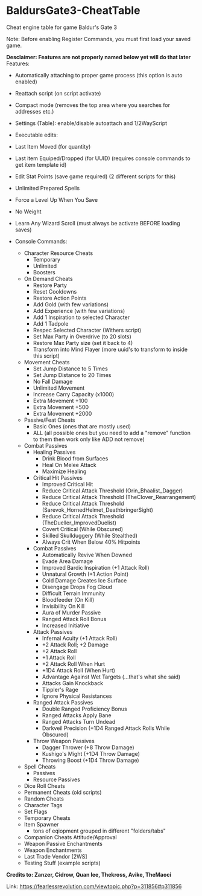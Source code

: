 # BaldursGate3-CheatTable
Cheat engine table for game Baldur's Gate 3

Note: Before enabling Register Commands, you must first load your saved game.

**Desclaimer: Features are not properly named below yet will do that later**
Features:
- Automatically attaching to proper game process (this option is auto enabled)
- Reattach script (on script activate)
- Compact mode (removes the top area where you searches for addresses etc.)
- Settings (Table): enable/disable autoattach and 1/2WayScript 
- Executable edits:
 - Last Item Moved (for quantity)
 - Last item Equiped/Dropped (for UUID) (requires console commands to get item template id)
 - Edit Stat Points (save game required) (2 different scripts for this)
 - Unlimited Prepared Spells
 - Force a Level Up When You Save
 - No Weight
 - Learn Any Wizard Scroll (must always be activate BEFORE loading saves)

- Console Commands: 
  - Character Resource Cheats
    - Temporary
	- Unlimited
	- Boosters
  - On Demand Cheats
    - Restore Party
	- Reset Cooldowns
	- Restore Action Points
	- Add Gold (with few variations)
	- Add Experience (with few variations)
	- Add 1 Inspiration to selected Character
	- Add 1 Tadpole
	- Respec Selected Character (Withers script)
	- Set Max Party in Overdrive (to 20 slots)
	- Restore Max Party size (set it back to 4)
	- Transform into Mind Flayer (more uuid's to transform to inside this script)
  - Movement Cheats
    - Set Jump Distance to 5 Times
	- Set Jump Distance to 20 Times
	- No Fall Damage
	- Unlimited Movement
	- Increase Carry Capacity (x1000)
	- Extra Movement +100
	- Extra Movement +500
	- Extra Movement +2000
  - Passive/Feat Cheats
    - Basic Ones (ones that are mostly used)
	- ALL (all possible ones but you need to add a "remove" function to them then work only like ADD not remove)
  - Combat Passives
    - Healing Passives
	  - Drink Blood from Surfaces
	  - Heal On Melee Attack
	  - Maximize Healing
	- Critical Hit Passives
	  - Improved Critical Hit
	  - Reduce Critical Attack Threshold (Orin_Bhaalist_Dagger)
	  - Reduce Critical Attack Threshold (TheClover_Rearrangement)
	  - Reduce Critical Attack Threshold (Sarevok_HornedHelmet_DeathbringerSight)
	  - Reduce Critical Attack Threshold (TheDueller_ImprovedDuelist)
	  - Covert Critical (While Obscured)
	  - Skilled Skullduggery (While Stealthed)
	  - Always Crit When Below 40% Hitpoints
	- Combat Passives
	  - Automatically Revive When Downed
	  - Evade Area Damage
	  - Improved Bardic Inspiration (+1 Attack Roll)
	  - Unnatural Growth (+1 Action Point)
	  - Cold Damage Creates Ice Surface
	  - Disengage Drops Fog Cloud
	  - Difficult Terrain Immunity
	  - Bloodfeeder (On Kill)
	  - Invisibility On Kill
	  - Aura of Murder Passive
	  - Ranged Attack Roll Bonus
	  - Increased Initiative
	- Attack Passives
	  - Infernal Acuity (+1 Attack Roll)
	  - +2 Attack Roll; +2 Damage
	  - +2 Attack Roll
	  - +1 Attack Roll
	  - +2 Attack Roll When Hurt
	  - +1D4 Attack Roll (When Hurt)
	  - Advantage Against Wet Targets (...that's what she said)
	  - Attacks Gain Knockback
	  - Tippler's Rage
	  - Ignore Physical Resistances
	- Ranged Attack Passives
	  - Double Ranged Proficiency Bonus
	  - Ranged Attacks Apply Bane
	  - Ranged Attacks Turn Undead
	  - Darkveil Precision (+1D4 Ranged Attack Rolls While Obscured)
	- Throw Weapon Passives
	  - Dagger Thrower (+8 Throw Damage)
	  - Kushigo's Might (+1D4 Throw Damage)
	  - Throwing Boost (+1D4 Throw Damage)
  - Spell Cheats
    - Passives
	- Resource Passives
  - Dice Roll Cheats
  - Permanent Cheats (old scripts)
  - Random Cheats
  - Character Tags
  - Set Flags
  - Temporary Cheats
  - Item Spawner
    - tons of eqiopment grouped in different "folders/tabs"
  - Companion Cheats Attitude/Approval
  - Weapon Passive Enchantments
  - Weapon Enchantments
  - Last Trade Vendor [2WS]
  - Testing Stuff (example scripts) 
 
 
**Credits to: Zanzer, Cidrow, Quan lee, Thekross, Avike, TheMaoci**

Link: https://fearlessrevolution.com/viewtopic.php?p=311856#p311856